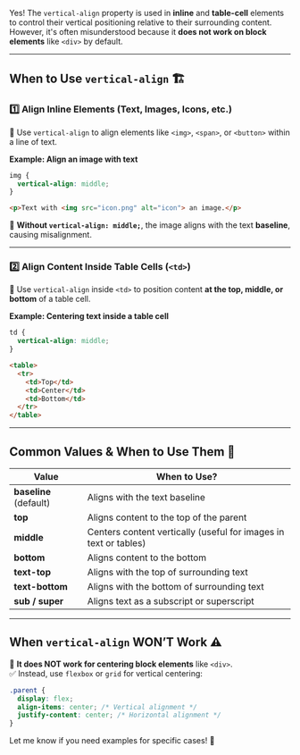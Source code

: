 Yes! The `vertical-align` property is used in **inline** and **table-cell** elements to control their vertical positioning relative to their surrounding content. However, it's often misunderstood because it **does not work on block elements** like `<div>` by default.  

---

## **When to Use `vertical-align`** 🏗️  

### **1️⃣ Align Inline Elements (Text, Images, Icons, etc.)**
🔹 Use `vertical-align` to align elements like `<img>`, `<span>`, or `<button>` within a line of text.  

**Example: Align an image with text**  
```css
img {
  vertical-align: middle;
}
```
```html
<p>Text with <img src="icon.png" alt="icon"> an image.</p>
```
📌 **Without `vertical-align: middle;`**, the image aligns with the text **baseline**, causing misalignment.  

---

### **2️⃣ Align Content Inside Table Cells (`<td>`)**
🔹 Use `vertical-align` inside `<td>` to position content **at the top, middle, or bottom** of a table cell.  

**Example: Centering text inside a table cell**  
```css
td {
  vertical-align: middle;
}
```
```html
<table>
  <tr>
    <td>Top</td>
    <td>Center</td>
    <td>Bottom</td>
  </tr>
</table>
```

---

## **Common Values & When to Use Them** 🎯  

| Value            | When to Use? |
|-----------------|-------------|
| **baseline** (default) | Aligns with the text baseline |
| **top** | Aligns content to the top of the parent |
| **middle** | Centers content vertically (useful for images in text or tables) |
| **bottom** | Aligns content to the bottom |
| **text-top** | Aligns with the top of surrounding text |
| **text-bottom** | Aligns with the bottom of surrounding text |
| **sub / super** | Aligns text as a subscript or superscript |

---

## **When `vertical-align` WON’T Work ⚠️**
🚫 **It does NOT work for centering block elements** like `<div>`.  
✅ Instead, use `flexbox` or `grid` for vertical centering:  
```css
.parent {
  display: flex;
  align-items: center; /* Vertical alignment */
  justify-content: center; /* Horizontal alignment */
}
```

Let me know if you need examples for specific cases! 🚀